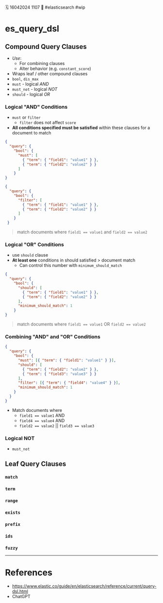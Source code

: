 🗓️ 16042024 1107
📎 #elasticsearch #wip

# es_query_dsl

## Compound Query Clauses

- _Use_:
  - For combining clauses
  - Alter behavior (e.g. `constant_score`)
- Wraps leaf / other compound clauses
- `bool`, `dis_max`
- `must` - logical _AND_
- `must_not` - logical _NOT_
- `should` - logical _OR_

### Logical "AND" Conditions

- `must` or `filter`
  - `filter` does not affect `score`
- **All conditions specified must be satisfied** within these clauses for a document to match

```json
{
  "query": {
    "bool": {
      "must": [
        { "term": { "field1": "value1" } },
        { "term": { "field2": "value2" } }
      ]
    }
}

{
  "query": {
    "bool": {
      "filter": [
        { "term": { "field1": "value1" } },
        { "term": { "field2": "value2" } }
      ]
    }
 }
```

> match documents where `field1 == value1` and `field2 == value2`

### Logical "OR" Conditions

- use `should` clause
- **At least one** conditions in should satisfied > document match
  - Can control this number with `minimum_should_match`

```json
{
  "query": {
    "bool": {
      "should": [
        { "term": { "field1": "value1" } },
        { "term": { "field2": "value2" } }
      ],
      "minimum_should_match": 1
    }
}
```

> match documents where `field1 == value1` OR `field2 == value2`

### Combining "AND" and "OR" Conditions

```json
{
  "query": {
    "bool": {
      "must": [{ "term": { "field1": "value1" } }],
      "should": [
        { "term": { "field2": "value2" } },
        { "term": { "field3": "value3" } }
      ],
      "filter": [{ "term": { "field4": "value4" } }],
      "minimum_should_match": 1
    }
  }
}
```

- Match documents where
  - `field1 == value1` AND
  - `field4 == value4` AND
  - `field2 == value2` || `field3 == value3`

### Logical NOT

- `must_not`

## Leaf Query Clauses

<!-- ![[Pasted image 20240523174730.png]] -->

### `match`

### `term`

### `range`

### `exists`

### `prefix`

### `ids`

### `fuzzy`

---

# References

- https://www.elastic.co/guide/en/elasticsearch/reference/current/query-dsl.html
- ChatGPT
